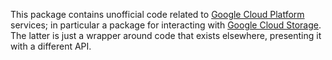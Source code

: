 This package contains unofficial code related to [Google Cloud Platform][gcp]
services; in particular a package for interacting with [Google Cloud
Storage][gcs]. The latter is just a wrapper around code that exists elsewhere,
presenting it with a different API.

[gcp]: https://cloud.google.com/
[gcs]: https://cloud.google.com/storage/
